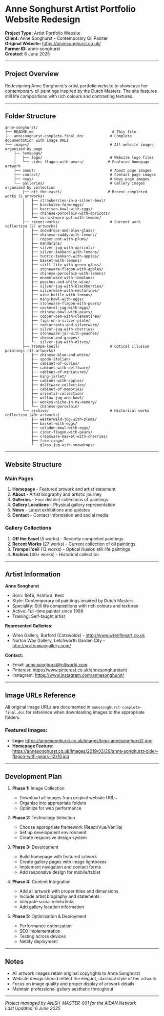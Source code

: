 # Anne Songhurst Artist Portfolio Website Redesign

**Project Type:** Artist Portfolio Website  
**Client:** Anne Songhurst - Contemporary Oil Painter  
**Original Website:** https://annesonghurst.co.uk/  
**Farmer ID:** anne-songhurst  
**Created:** 6 June 2025  

---

## Project Overview

Redesigning Anne Songhurst's artist portfolio website to showcase her contemporary oil paintings inspired by the Dutch Masters. The site features still life compositions with rich colours and contrasting textures.

---

## Folder Structure

```
anne-songhurst/
├── README.md                                    # This file
├── annesonghurst-complete-final.doc            # Complete documentation with image URLs
└── images/                                     # All website images organized by page
    ├── homepage/
    │   ├── logo/                               # Website logo files
    │   └── cider-flagon-with-pears/           # Featured homepage artwork
    ├── about/                                  # About page images
    ├── contact/                                # Contact page images
    ├── news/                                   # News page images
    └── galleries/                              # Gallery images organized by collection
        ├── off-the-easel/                     # Recent completed works (5 artworks)
        │   ├── strawberries-in-a-silver-bowl/
        │   ├── brockalee-farm-eggs/
        │   ├── harrison-bowl-with-eggs/
        │   ├── chinese-porcelain-with-apricots/
        │   └── cornishware-pot-with-lemons/
        ├── recent-works/                       # Current work collection (27 artworks)
        │   ├── snowdrops-and-blue-glass/
        │   ├── chinese-caddy-with-lemons/
        │   ├── copper-pot-with-plums/
        │   ├── mandarins/
        │   ├── silver-jug-with-apricots/
        │   ├── silver-tankard-with-lemons/
        │   ├── tudric-tankard-with-apples/
        │   ├── basket-with-lemons/
        │   ├── still-life-with-green-glass/
        │   ├── stoneware-flagon-with-apples/
        │   ├── chinese-porcelain-with-lemons/
        │   ├── enamelware-with-tomatoes/
        │   ├── peaches-and-white-wine/
        │   ├── silver-jug-with-blackberries/
        │   ├── silverware-with-nectarines/
        │   ├── wine-bottle-with-lemons/
        │   ├── ming-bowl-with-eggs/
        │   ├── stoneware-flagon-with-pears/
        │   ├── cockerel-jug-with-eggs/
        │   ├── chinese-bowl-with-pears/
        │   ├── copper-pan-with-clementines/
        │   ├── figs-on-a-silver-plate/
        │   ├── redcurrants-and-silverware/
        │   ├── silver-jug-with-cherries/
        │   ├── stoneware-jar-with-peaches/
        │   ├── cheese-and-grapes/
        │   └── silver-jug-with-olives/
        ├── trompe-loeil/                       # Optical illusion paintings (13 artworks)
        │   ├── chinese-blue-and-white/
        │   ├── spode-italian/
        │   ├── cabinet-of-curios/
        │   ├── cabinet-with-delftware/
        │   ├── cabinet-of-miniatures/
        │   ├── ming-jarlet/
        │   ├── cabinet-with-apples/
        │   ├── delftware-collection/
        │   ├── cabinet-of-memories/
        │   ├── oriental-collection/
        │   ├── willow-jug-and-bowl/
        │   ├── wonkys-niche-in-my-memory/
        │   └── chinese-porcelain/
        └── archive/                            # Historical works collection (40+ artworks)
            ├── westerwald-jug-with-plums/
            ├── basket-with-eggs/
            ├── celadon-bowl-with-eggs/
            ├── cider-flagon-with-pears/
            ├── creamware-basket-with-cherries/
            ├── free-range/
            └── glass-jug-with-snowdrops/
```

---

## Website Structure

### Main Pages
1. **Homepage** - Featured artwork and artist statement
2. **About** - Artist biography and artistic journey
3. **Galleries** - Four distinct collections of paintings
4. **Gallery Locations** - Physical gallery representation
5. **News** - Latest exhibitions and updates
6. **Contact** - Contact information and social media

### Gallery Collections
1. **Off the Easel** (5 works) - Recently completed paintings
2. **Recent Works** (27 works) - Current collection of oil paintings
3. **Trompe l'oeil** (13 works) - Optical illusion still life paintings
4. **Archive** (40+ works) - Historical collection

---

## Artist Information

**Anne Songhurst**
- Born: 1946, Ashford, Kent
- Style: Contemporary oil paintings inspired by Dutch Masters
- Speciality: Still life compositions with rich colours and textures
- Active: Full-time painter since 1998
- Training: Self-taught artist

**Represented Galleries:**
- Wren Gallery, Burford (Cotswolds) - http://www.wrenfineart.co.uk
- Norton Way Gallery, Letchworth Garden City - http://nortonwaygallery.com/

**Contact:**
- Email: anne.songhurst@ntlworld.com
- Pinterest: https://www.pinterest.co.uk/annesonghurstart/
- Instagram: https://www.instagram.com/annesonghurst/

---

## Image URLs Reference

All original image URLs are documented in `annesonghurst-complete-final.doc` for reference when downloading images to the appropriate folders.

### Featured Images:
- **Logo:** https://annesonghurst.co.uk/images/logo-annesonghurst2.png
- **Homepage Feature:** https://annesonghurst.co.uk/images/2019/03/26/anne-songhurst-cider-flagon-with-pears-12x16.jpg

---

## Development Plan

1. **Phase 1:** Image Collection
   - Download all images from original website URLs
   - Organize into appropriate folders
   - Optimize for web performance

2. **Phase 2:** Technology Selection
   - Choose appropriate framework (React/Vue/Vanilla)
   - Set up development environment
   - Create responsive design system

3. **Phase 3:** Development
   - Build homepage with featured artwork
   - Create gallery pages with image lightboxes
   - Implement navigation and contact forms
   - Add responsive design for mobile/tablet

4. **Phase 4:** Content Integration
   - Add all artwork with proper titles and dimensions
   - Include artist biography and statements
   - Integrate social media links
   - Add gallery location information

5. **Phase 5:** Optimization & Deployment
   - Performance optimization
   - SEO implementation
   - Testing across devices
   - Netlify deployment

---

## Notes

- All artwork images retain original copyrights to Anne Songhurst
- Website design should reflect the elegant, classical style of her artwork
- Focus on image quality and proper display of artwork details
- Maintain professional gallery aesthetic throughout

---

*Project managed by ANISH-MASTER-001 for the AIDAN Network*  
*Last Updated: 6 June 2025*